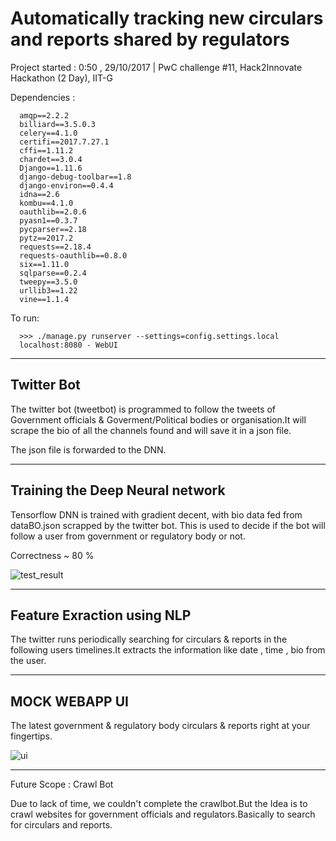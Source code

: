 # Automatically tracking new circulars and reports shared by regulators

Project started : 0:50 , 29/10/2017 | PwC challenge #11, Hack2Innovate Hackathon (2 Day), IIT-G
 

Dependencies :
          
      amqp==2.2.2
      billiard==3.5.0.3
      celery==4.1.0
      certifi==2017.7.27.1
      cffi==1.11.2
      chardet==3.0.4
      Django==1.11.6
      django-debug-toolbar==1.8
      django-environ==0.4.4
      idna==2.6
      kombu==4.1.0
      oauthlib==2.0.6
      pyasn1==0.3.7
      pycparser==2.18
      pytz==2017.2
      requests==2.18.4
      requests-oauthlib==0.8.0
      six==1.11.0
      sqlparse==0.2.4
      tweepy==3.5.0
      urllib3==1.22
      vine==1.1.4
      
 To run:
 
      >>> ./manage.py runserver --settings=config.settings.local
      localhost:8080 - WebUI


------------------------------------------------------------------------------------------------
 Twitter Bot
--------------------------------
The twitter bot (tweetbot) is programmed to follow the tweets of Government officials & Goverment/Political bodies or organisation.It will scrape the bio of all the channels found and will save it in a json file.

The json file is forwarded to the DNN.

------------------------------------------------------------------------------------------------
Training the Deep Neural network 
--------------------------------
Tensorflow DNN is trained with gradient decent, with bio data fed from dataBO.json scrapped by the twitter bot.
This is used to decide if the bot will follow a user from government or regulatory body or not.

Correctness ~ 80 %

![test_result](https://github.com/geekodour/p4pwc/blob/master/test_res.PNG)

------------------------------------------------------------------------------------------------
Feature Exraction using NLP 
--------------------------------
The twitter runs periodically searching for circulars & reports in the following users timelines.It extracts the information like date , time , bio from the user.

------------------------------------------------------------------------------------------------
MOCK WEBAPP UI
---------------------------------------------
The latest government & regulatory body circulars & reports right at your fingertips.

![ui](https://github.com/geekodour/p4pwc/blob/master/ui.PNG)

------------------------------------------------------------------------------------------------
Future Scope : Crawl Bot 

   Due to lack of time, we couldn't complete the crawlbot.But the Idea is to crawl websites for government officials and regulators.Basically to search for circulars and reports.





